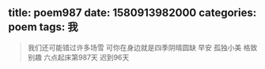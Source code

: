 title: poem987
date: 1580913982000
categories: poem
tags: 我
---
> 我们还可能错过许多场雪
可你在身边就是四季阴晴圆缺
早安
孤独小美
格致别趣
六点起床第987天 迟到96天